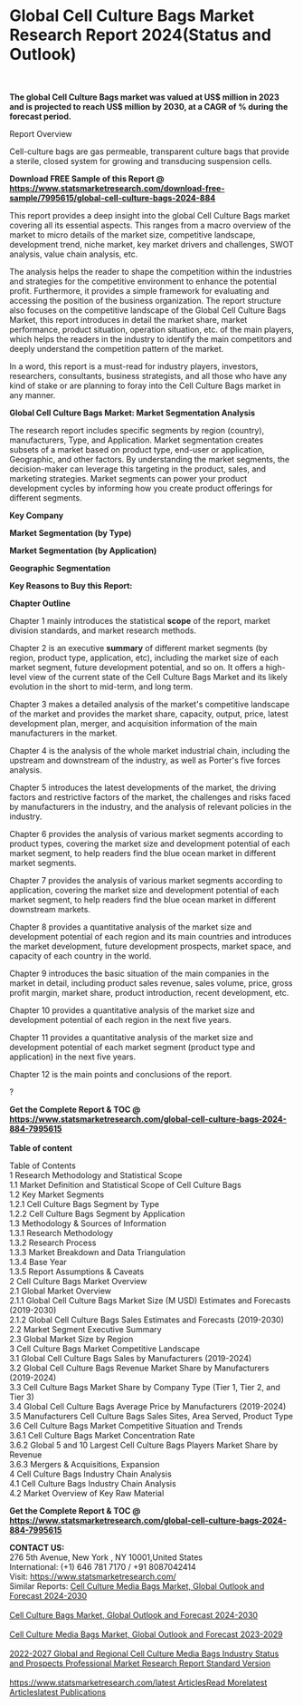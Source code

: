 <h1>Global Cell Culture Bags Market Research Report 2024(Status and Outlook)</h1><br/><p><strong>The global Cell Culture Bags market was valued at US$ million in 2023 and is projected to reach US$ million by 2030, at a <strong>CAGR</strong> of % during the forecast period.</strong></p><p>Report Overview</p><p>Cell-culture bags are gas permeable, transparent culture bags that provide a sterile, closed system for growing and transducing suspension cells.</p><p><strong>Download FREE Sample of this Report @ <a href="https://www.statsmarketresearch.com/download-free-sample/7995615/global-cell-culture-bags-2024-884">https://www.statsmarketresearch.com/download-free-sample/7995615/global-cell-culture-bags-2024-884</a></strong></p><p>This report provides a deep insight into the global Cell Culture Bags market covering all its essential aspects. This ranges from a macro overview of the market to micro details of the market size, competitive landscape, development trend, niche market, key market drivers and challenges, SWOT analysis, value chain analysis, etc.</p><p>The analysis helps the reader to shape the competition within the industries and strategies for the competitive environment to enhance the potential profit. Furthermore, it provides a simple framework for evaluating and accessing the position of the business organization. The report structure also focuses on the competitive landscape of the Global Cell Culture Bags Market, this report introduces in detail the market share, market performance, product situation, operation situation, etc. of the main players, which helps the readers in the industry to identify the main competitors and deeply understand the competition pattern of the market.</p><p>In a word, this report is a must-read for industry players, investors, researchers, consultants, business strategists, and all those who have any kind of stake or are planning to foray into the Cell Culture Bags market in any manner.</p><p><strong>Global Cell Culture Bags Market: Market Segmentation Analysis</strong></p><p>The research report includes specific segments by region (country), manufacturers, Type, and Application. Market segmentation creates subsets of a market based on product type, end-user or application, Geographic, and other factors. By understanding the market segments, the decision-maker can leverage this targeting in the product, sales, and marketing strategies. Market segments can power your product development cycles by informing how you create product offerings for different segments.</p><p><strong>Key Company</strong></p><p><strong>Market Segmentation (by Type)</strong></p><p><strong>Market Segmentation (<strong>by Application</strong>)</strong></p><p><strong>Geographic Segmentation</strong></p><p><strong>Key <strong>Reasons to Buy</strong> this Report:</strong></p><p><strong>Chapter Outline</strong></p><p>Chapter 1 mainly introduces the statistical <strong>scope</strong> of the report, market division standards, and market research methods.</p><p>Chapter 2 is an executive <strong>summary</strong> of different market segments (by region, product type, application, etc), including the market size of each market segment, future development potential, and so on. It offers a high-level view of the current state of the Cell Culture Bags Market and its likely evolution in the short to mid-term, and long term.</p><p>Chapter 3 makes a detailed analysis of the market's competitive landscape of the market and provides the market share, capacity, output, price, latest development plan, merger, and acquisition information of the main manufacturers in the market.</p><p>Chapter 4 is the analysis of the whole market industrial chain, including the upstream and downstream of the industry, as well as Porter's five forces analysis.</p><p>Chapter 5 introduces the latest developments of the market, the driving factors and restrictive factors of the market, the challenges and risks faced by manufacturers in the industry, and the analysis of relevant policies in the industry.</p><p>Chapter 6 provides the analysis of various market segments according to product types, covering the market size and development potential of each market segment, to help readers find the blue ocean market in different market segments.</p><p>Chapter 7 provides the analysis of various market segments according to application, covering the market size and development potential of each market segment, to help readers find the blue ocean market in different downstream markets.</p><p>Chapter 8 provides a quantitative analysis of the market size and development potential of each region and its main countries and introduces the market development, future development prospects, market space, and capacity of each country in the world.</p><p>Chapter 9 introduces the basic situation of the main companies in the market in detail, including product sales revenue, sales volume, price, gross profit margin, market share, product introduction, recent development, etc.</p><p>Chapter 10 provides a quantitative analysis of the market size and development potential of each region in the next five years.</p><p>Chapter 11 provides a quantitative analysis of the market size and development potential of each market segment (product type and application) in the next five years.</p><p>Chapter 12 is the main points and conclusions of the report.</p><p>? </p><div><b>Get the Complete Report & TOC @ <a href="https://www.statsmarketresearch.com/global-cell-culture-bags-2024-884-7995615">https://www.statsmarketresearch.com/global-cell-culture-bags-2024-884-7995615</a></b></div><br><b>Table of content</b><p>Table of Contents<br />1 Research Methodology and Statistical Scope<br />1.1 Market Definition and Statistical Scope of Cell Culture Bags<br />1.2 Key Market Segments<br />1.2.1 Cell Culture Bags Segment by Type<br />1.2.2 Cell Culture Bags Segment by Application<br />1.3 Methodology & Sources of Information<br />1.3.1 Research Methodology<br />1.3.2 Research Process<br />1.3.3 Market Breakdown and Data Triangulation<br />1.3.4 Base Year<br />1.3.5 Report Assumptions & Caveats<br />2 Cell Culture Bags Market Overview<br />2.1 Global Market Overview<br />2.1.1 Global Cell Culture Bags Market Size (M USD) Estimates and Forecasts (2019-2030)<br />2.1.2 Global Cell Culture Bags Sales Estimates and Forecasts (2019-2030)<br />2.2 Market Segment Executive Summary<br />2.3 Global Market Size by Region<br />3 Cell Culture Bags Market Competitive Landscape<br />3.1 Global Cell Culture Bags Sales by Manufacturers (2019-2024)<br />3.2 Global Cell Culture Bags Revenue Market Share by Manufacturers (2019-2024)<br />3.3 Cell Culture Bags Market Share by Company Type (Tier 1, Tier 2, and Tier 3)<br />3.4 Global Cell Culture Bags Average Price by Manufacturers (2019-2024)<br />3.5 Manufacturers Cell Culture Bags Sales Sites, Area Served, Product Type<br />3.6 Cell Culture Bags Market Competitive Situation and Trends<br />3.6.1 Cell Culture Bags Market Concentration Rate<br />3.6.2 Global 5 and 10 Largest Cell Culture Bags Players Market Share by Revenue<br />3.6.3 Mergers & Acquisitions, Expansion<br />4 Cell Culture Bags Industry Chain Analysis<br />4.1 Cell Culture Bags Industry Chain Analysis<br />4.2 Market Overview of Key Raw Material<br><div><b>Get the Complete Report & TOC @ <a href="https://www.statsmarketresearch.com/global-cell-culture-bags-2024-884-7995615">https://www.statsmarketresearch.com/global-cell-culture-bags-2024-884-7995615</a></b></div></p> <b>CONTACT US:</b><br>276 5th Avenue, New York , NY 10001,United States<br>International: (+1) 646 781 7170 / +91 8087042414<br>Visit: <a href="https://www.statsmarketresearch.com/">https://www.statsmarketresearch.com/</a><br>Similar Reports: <a href="https://www.statsmarketresearch.com/global-cell-culture-bags-2024-884-7995615">Cell Culture Media Bags Market, Global Outlook and Forecast 2024-2030</a><br/><br/><a href="https://www.statsmarketresearch.com/global-cell-culture-bags-2024-884-7995615">Cell Culture Bags Market, Global Outlook and Forecast 2024-2030</a><br/><br/><a href="https://www.statsmarketresearch.com/global-cell-culture-bags-2024-884-7995615">Cell Culture Media Bags Market, Global Outlook and Forecast 2023-2029</a><br/><br/><a href="https://www.statsmarketresearch.com/global-cell-culture-bags-2024-884-7995615">2022-2027 Global and Regional Cell Culture Media Bags Industry Status and Prospects Professional Market Research Report Standard Version</a><br/><br/><a href="https://gyeongbokgung.com">https://www.statsmarketresearch.com/</a><a href="https://hallyeomaritime.com">latest Articles</a><a href="https://jingwansa.com">Read More</a><a href=https://nguoiviet.jp/">latest Articles</a><a href="https://www.intelmarketresearch.com/">latest Publications</a>